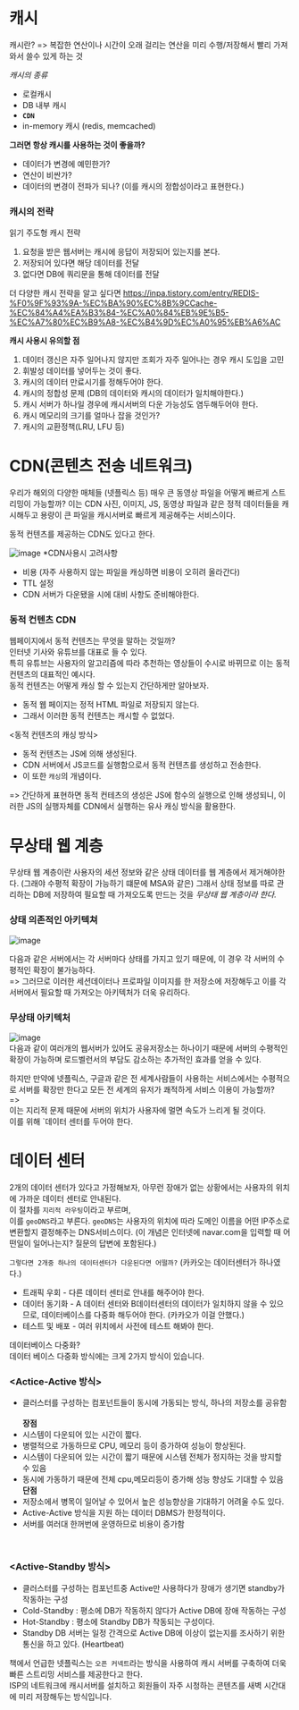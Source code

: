 # 캐시

캐시란?
=> 복잡한 연산이나 시간이 오래 걸리는 연산을 미리 수행/저장해서 빨리 가져와서 쓸수 있게 하는 것

_캐시의 종류_

- 로컬캐시
- DB 내부 캐시
- **`CDN`**
- in-memory 캐시 (redis, memcached)

**그러면 항상 캐시를 사용하는 것이 좋을까?**

- 데이터가 변경에 예민한가?
- 연산이 비싼가?
- 데이터의 변경이 전파가 되나? (이를 캐시의 정합성이라고 표현한다.)

### 캐시의 전략

읽기 주도형 캐시 전략

1. 요청을 받은 웹서버는 캐시에 응답이 저장되어 있는지를 본다.
2. 저장되어 있다면 해당 데이터를 전달
3. 없다면 DB에 쿼리문을 통해 데이터를 전달

더 다양한 캐시 전략을 알고 싶다면
https://inpa.tistory.com/entry/REDIS-%F0%9F%93%9A-%EC%BA%90%EC%8B%9CCache-%EC%84%A4%EA%B3%84-%EC%A0%84%EB%9E%B5-%EC%A7%80%EC%B9%A8-%EC%B4%9D%EC%A0%95%EB%A6%AC

**캐시 사용시 유의할 점**

1. 데이터 갱신은 자주 일어나지 않지만 조회가 자주 일어나는 경우 캐시 도입을 고민
2. 휘발성 데이터를 넣어두는 것이 좋다.
3. 캐시의 데이터 만료시기를 정해두어야 한다.
4. 캐시의 정합성 문제 (DB의 데이터와 캐시의 데이터가 일치해야한다.)
5. 캐시 서버가 하나일 경우에 캐시서버의 다운 가능성도 염두해두어야 한다.
6. 캐시 메모리의 크기를 얼마나 잡을 것인가?
7. 캐시의 교환정책(LRU, LFU 등)

# CDN(콘텐츠 전송 네트워크)

우리가 해외의 다양한 매체들 (넷플릭스 등) 매우 큰 동영상 파일을 어떻게 빠르게 스트리밍이 가능할까? 이는 CDN 사진, 이미지, JS, 동영상 파일과 같은 정적 데이터들을 캐시해두고 용량이 큰 파일을 캐시서버로 빠르게 제공해주는 서비스이다.

동적 컨텐츠를 제공하는 CDN도 있다고 한다.

![image](https://github.com/JunYupK/Algorithm/assets/53340295/972b9703-b1fb-48f6-a3d6-bc35dc740679)
\*CDN사용시 고려사항

- 비용 (자주 사용하지 않는 파일을 캐싱하면 비용이 오히려 올라간다)
- TTL 설정
- CDN 서버가 다운됐을 시에 대비 사항도 준비해야한다.

### 동적 컨텐츠 CDN

웹페이지에서 동적 컨텐츠는 무엇을 말하는 것일까?<br>
인터넷 기사와 유튜브를 대표로 들 수 있다.<br>
특히 유튜브는 사용자의 알고리즘에 따라 추천하는 영상들이 수시로 바뀌므로 이는 동적 컨텐츠의 대표적인 예시다.<br>
동적 컨텐츠는 어떻게 캐싱 할 수 있는지 간단하게만 알아보자.

- 동적 웹 페이지는 정적 HTML 파일로 저장되지 않는다.
- 그래서 이러한 동적 컨텐츠는 캐시할 수 없었다.
  
<동적 컨텐츠의 캐싱 방식>
- 동적 컨텐츠는 JS에 의해 생성된다.
- CDN 서버에서 JS코드를 실행함으로서 동적 컨텐츠를 생성하고 전송한다.
- 이 또한 `캐싱`의 개념이다.
  
=> 간단하게 표현하면 동적 컨테츠의 생성은 JS에 함수의 실행으로 인해 생성되니, 이러한 JS의 실행자체를 CDN에서 실행하는 유사 캐싱 방식을 활용한다.

# 무상태 웹 계층
무상태 웹 계층이란 사용자의 세션 정보와 같은 상태 데이터를 웹 계층에서 제거해야한다. (그래야 수평적 확장이 가능하기 떄문에 MSA와 같은)
그래서 상태 정보를 따로 관리하는 DB에 저장하여 필요할 때 가져오도록 만드는 것을 _무상태 웹 계층이라 한다._

### 상태 의존적인 아키텍쳐

![image](https://github.com/JunYupK/Algorithm/assets/53340295/2923fd9b-42da-4a99-8f05-df418b0a7558)

다음과 같은 서버에서는 각 서버마다 상태를 가지고 있기 때문에, 이 경우 각 서버의 수평적인 확장이 불가능하다. 
<br>=> 그러므로 이러한 세션데이터나 프로파일 이미지를 한 저장소에 저장해두고 이를 각 서버에서 필요할 때 가져오는 아키텍처가 더욱 유리하다.

### 무상태 아키텍처

![image](https://github.com/JunYupK/Algorithm/assets/53340295/31e01399-98d2-46b4-801b-00cf964300ad)
<br>다음과 같이 여러개의 웹서버가 있어도 공유저장소는 하나이기 때문에 서버의 수평적인 확장이 가능하며 로드벨런서의 부담도 감소하는 추가적인 효과를 얻을 수 있다.

하지만 만약에 넷플릭스, 구글과 같은 전 세계사람들이 사용하는 서비스에서는 수평적으로 서버를 확장만 한다고 모든 전 세계의 유저가 쾌적하게 서비스 이용이 가능할까?
<br>=><br>
이는 지리적 문제 때문에 서버의 위치가 사용자에 멀면 속도가 느리게 될 것이다. <br>이를 위해 `데이터 센터를 두어야 한다.

# 데이터 센터
2개의 데이터 센터가 있다고 가정해보자, 아무런 장애가 없는 상황에서는 사용자의 위치에 가까운 데이터 센터로 안내된다.<br>
이 절차를 `지리적 라우팅`이라고 부르며,<br>
이를 `geoDNS`라고 부른다. `geoDNS`는 사용자의 위치에 따라 도메인 이름을 어떤 IP주소로 변환할지 결정해주는 DNS서비스이다. (이 개념은 인터넷에 navar.com을 입력할 때 어떤일이 일어나는지? 질문의 답변에 포함된다.)

`그렇다면 2개중 하나의 데이터센터가 다운된다면 어떨까?` (카카오는 데이터센터가 하나였다.)

- 트래픽 우회 - 다른 데이터 센터로 안내를 해주어야 한다.
- 데이터 동기화 - A 데이터 센터와 B데이터센터의 데이터가 일치하지 않을 수 있으므로, 데이터베이스를 다중화 해두어야 한다. (카카오가 이걸 안했다.)
- 테스트 및 배포 - 여러 위치에서 사전에 테스트 해봐야 한다.

데이터베이스 다중화?<br>
데이터 베이스 다중화 방식에는 크게 2가지 방식이 있습니다.<br>
### <Actice-Active 방식>
- 클러스터를 구성하는 컴포넌트들이 동시에 가동되는 방식, 하나의 저장소를 공유함<br>
<br>**장점**
- 시스템이 다운되어 있는 시간이 짧다.
- 병렬적으로 가동하므로 CPU, 메모리 등이 증가하여 성능이 향상된다.
- 시스템이 다운되어 있는 시간이 짧기 때문에 시스템 전체가 정지하는 것을 방지할 수 있음
- 동시에 가동하기 때문에 전체 cpu,메모리등이 증가해 성능 향상도 기대할 수 있음
<br>**단점**
- 저장소에서 병목이 일어날 수 있어서 높은 성능향상을 기대하기 어려울 수도 있다.
- Active-Active 방식을 지원 하는 데이터 DBMS가 한정적이다.
- 서버를 여러대 한꺼번에 운영하므로 비용이 증가함
<br>

### <Active-Standby 방식>
- 클러스터를 구성하는 컴포넌트중 Active만 사용하다가 장애가 생기면 standby가 작동하는 구성
- Cold-Standby : 평소에 DB가 작동하지 않다가 Active DB에 장애 작동하는 구성
- Hot-Standby : 평소에 Standby DB가 작동되는 구성이다.
- Standby DB 서버는 일정 간격으로 Active DB에 이상이 없는지를 조사하기 위한 통신을 하고 있다. (Heartbeat)

책에서 언급한 넷플릭스는 `오픈 커넥트`라는 방식을 사용하여 캐시 서버를 구축하여 더욱 빠른 스트리밍 서비스를 제공한다고 한다.<br>
ISP의 네트워크에 캐시서버를 설치하고 회원들이 자주 시청하는 콘텐츠를 새벽 시간대에 미리 저장해두는 방식입니다.
